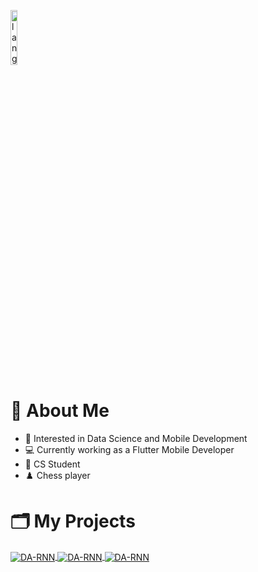 <p align="left"><img width=15%" src="https://github.com/alansmathew/alansmathew/raw/master/lang.gif" alt="lang image here" /></p>


# 👋 About Me
  
- 👀 Interested in Data Science and Mobile Development
- 💻 Currently working as a Flutter Mobile Developer
- 📝 CS Student
- ♟️ Chess player

# 🗂️ My Projects
  
  <a href="https://github.com/vadimlee33/Titanic-Survival-Prediction">
  <img align="center" src="https://github-readme-stats.vercel.app/api/pin/?username=vadimlee33&repo=Titanic-Survival-Prediction&show_icons=true&line_height=27&title_color=6aa6f8&text_color=8a919a&icon_color=6aa6f8&bg_color=22272e" alt="DA-RNN" />
</a>
  
  <a href="https://github.com/vadimlee33/Water-Pump-Failure-Prediction">
  <img align="center" src="https://github-readme-stats.vercel.app/api/pin/?username=vadimlee33&repo=Water-Pump-Failure-Prediction&show_icons=true&line_height=27&title_color=6aa6f8&text_color=8a919a&icon_color=6aa6f8&bg_color=22272e" alt="DA-RNN" />
</a>
  
  <a href="https://github.com/vadimlee33/Titanic-Survival-Prediction">
  <img align="center" src="https://github-readme-stats.vercel.app/api/pin/?username=vadimlee33&repo=Titanic-Survival-Prediction&show_icons=true&line_height=27&title_color=6aa6f8&text_color=8a919a&icon_color=6aa6f8&bg_color=22272e" alt="DA-RNN" />
</a>

<!---
vadimlee33/vadimlee33 is a ✨ special ✨ repository because its `README.md` (this file) appears on your GitHub profile.
You can click the Preview link to take a look at your changes.
--->


